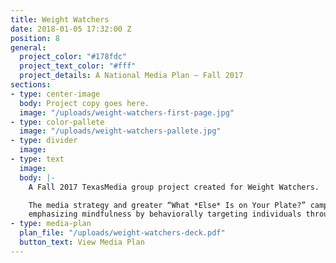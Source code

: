 ```yaml
---
title: Weight Watchers
date: 2018-01-05 17:32:00 Z
position: 8
general:
  project_color: "#178fdc"
  project_text_color: "#fff"
  project_details: A National Media Plan – Fall 2017
sections:
- type: center-image
  body: Project copy goes here.
  image: "/uploads/weight-watchers-first-page.jpg"
- type: color-pallete
  image: "/uploads/weight-watchers-pallete.jpg"
- type: divider
  image: 
- type: text
  image: 
  body: |-
    A Fall 2017 TexasMedia group project created for Weight Watchers.

    The media strategy and greater “What *Else* Is on Your Plate?” campaign revolves around
    emphasizing mindfulness by behaviorally targeting individuals through unique Milestone Moment placements.
- type: media-plan
  plan_file: "/uploads/weight-watchers-deck.pdf"
  button_text: View Media Plan
---
```


